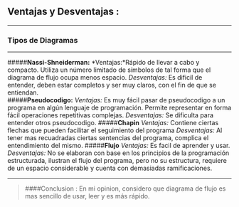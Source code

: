 ## Ventajas y Desventajas :
---
### Tipos de Diagramas 
---

#####**Nassi-Shneiderman:**
*Ventajas:*Rápido de llevar a cabo y compacto. Utiliza un número limitado de símbolos de tal forma que el diagrama de flujo ocupa menos espacio.
*Desventajas:* Es dificil de entender, deben estar completos y ser muy claros, con el fin de que se entiendan.   
#####**Pseudocodigo:** 
*Ventajas:* Es muy fácil pasar de pseudocodigo a un programa en algún lenguaje de programación. Permite representar en forma fácil operaciones repetitivas complejas.
*Desventajas:* Se dificulta para entender otros pseudocodigo.
#####**Chapin**
*Ventajas:* Contiene ciertas flechas que pueden facilitar el seguimiento del programa
*Desventajas:* Al tener mas recuadradas ciertas sentencias del programa, complica el entendimiento del mismo.
#####**Flujo**
*Ventajas:* Es facil de aprender y usar.
*Desventajas:* No se elaboran con base en los principios de la programación estructurada, ilustran el flujo del programa, pero no su estructura, requiere de un espacio considerable y cuenta con demasiadas ramificaciones.

---
>####Conclusion : 
>En mi opinion, considero que diagrama de flujo es mas sencillo de usar, leer y es más rápido.
